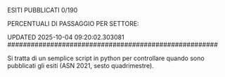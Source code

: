 ESITI PUBBLICATI 0/190 

PERCENTUALI DI PASSAGGIO PER SETTORE:

UPDATED 2025-10-04 09:20:02.303081
###################################################### 

Si tratta di un semplice script in python per controllare quando sono pubblicati gli esiti (ASN 2021, sesto quadrimestre).

